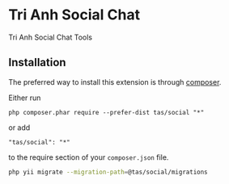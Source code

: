 Tri Anh Social Chat
===================
Tri Anh Social Chat Tools

Installation
------------

The preferred way to install this extension is through [composer](http://getcomposer.org/download/).

Either run

```
php composer.phar require --prefer-dist tas/social "*"
```

or add

```
"tas/social": "*"
```

to the require section of your `composer.json` file.


```bash
php yii migrate --migration-path=@tas/social/migrations
```